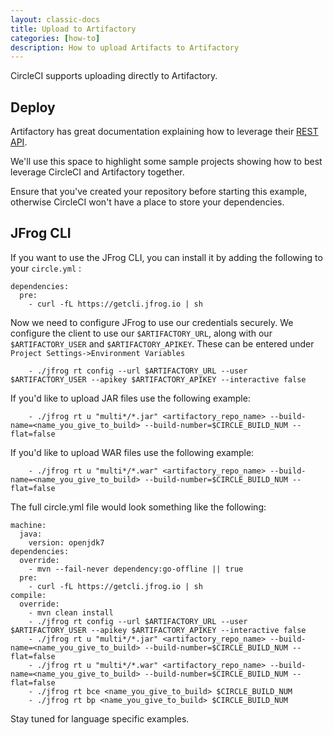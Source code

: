 ```yaml
---
layout: classic-docs
title: Upload to Artifactory
categories: [how-to]
description: How to upload Artifacts to Artifactory
---
```


CircleCI supports uploading directly to Artifactory.

## Deploy

Artifactory has great documentation explaining how to leverage their [REST API](https://www.jfrog.com/confluence/display/RTF/Artifactory+REST+API).

We'll use this space to highlight some sample projects showing how to best leverage CircleCI and Artifactory together.

Ensure that you've created your repository before starting this example, otherwise CircleCI won't have a place to store your dependencies.

## JFrog CLI
If you want to use the JFrog CLI, you can install it by adding the following to your `circle.yml` :

```
dependencies:
  pre:
    - curl -fL https://getcli.jfrog.io | sh

```

Now we need to configure JFrog to use our credentials securely. We configure the client to use our `$ARTIFACTORY_URL`, along with our `$ARTIFACTORY_USER` and `$ARTIFACTORY_APIKEY`. These can be entered under `Project Settings->Environment Variables`

```
    - ./jfrog rt config --url $ARTIFACTORY_URL --user $ARTIFACTORY_USER --apikey $ARTIFACTORY_APIKEY --interactive false

```

If you'd like to upload JAR files use the following example:

```
    - ./jfrog rt u "multi*/*.jar" <artifactory_repo_name> --build-name=<name_you_give_to_build> --build-number=$CIRCLE_BUILD_NUM --flat=false
```

If you'd like to upload WAR files use the following example:

```
    - ./jfrog rt u "multi*/*.war" <artifactory_repo_name> --build-name=<name_you_give_to_build> --build-number=$CIRCLE_BUILD_NUM --flat=false
```

The full circle.yml file would look something like the following:

```
machine:
  java:
    version: openjdk7
dependencies:
  override:
    - mvn --fail-never dependency:go-offline || true
  pre:
    - curl -fL https://getcli.jfrog.io | sh
compile:
  override:
    - mvn clean install
    - ./jfrog rt config --url $ARTIFACTORY_URL --user $ARTIFACTORY_USER --apikey $ARTIFACTORY_APIKEY --interactive false
    - ./jfrog rt u "multi*/*.jar" <artifactory_repo_name> --build-name=<name_you_give_to_build> --build-number=$CIRCLE_BUILD_NUM --flat=false
    - ./jfrog rt u "multi*/*.war" <artifactory_repo_name> --build-name=<name_you_give_to_build> --build-number=$CIRCLE_BUILD_NUM --flat=false
    - ./jfrog rt bce <name_you_give_to_build> $CIRCLE_BUILD_NUM
    - ./jfrog rt bp <name_you_give_to_build> $CIRCLE_BUILD_NUM
``` 

Stay tuned for language specific examples.

